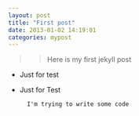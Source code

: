```yaml
---  
layout: post  
title: "First post"  
date: 2013-01-02 14:19:01  
categories: mypost  
---  
```

 
>> Here is my first jekyll post  
  
+ Just for test  
* Just for Test  
 
		I'm trying to write some code
